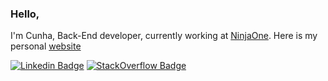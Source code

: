 ### Hello, 

I'm Cunha, Back-End developer, currently working at [NinjaOne]([https://cargochief.com](https://www.ninjaone.com/)). Here is my personal [website](https://cunhazera.github.io/)

[![Linkedin Badge](https://img.shields.io/badge/Linkedin-Gabriel%20da%20Cunha-blue)](https://www.linkedin.com/in/gabrieldcunha)
[![StackOverflow Badge](https://img.shields.io/badge/StackOverflow-Gabriel%20da%20Cunha-red)](https://stackoverflow.com/users/5408236/gabriel-cunha)
